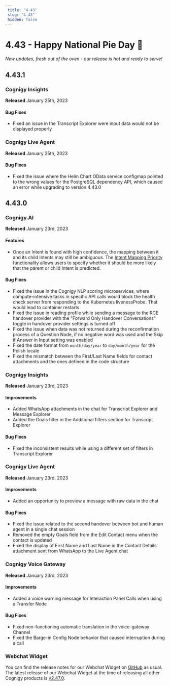 ```yaml
---
 title: "4.43" 
 slug: "4.43" 
 hidden: false 
---
```

# 4.43 - Happy National Pie Day 🥧

*New updates, fresh out of the oven - our release is hot and ready to serve!*

## 4.43.1

### Cognigy Insights

**Released** January 25th, 2023

#### Bug Fixes
- Fixed an issue in the Transcript Explorer were input data would not be displayed properly

### Cognigy Live Agent
**Released** January 25th, 2023

#### Bug Fixes
- Fixed the issue where the Helm Chart OData service configmap pointed to the wrong values for the PostgreSQL dependency API, which caused an error while upgrading to version 4.43.0

## 4.43.0

### Cognigy.AI

**Released** January 23rd, 2023

#### Features

- Once an Intent is found with high confidence, the mapping between it and its child Intents may still be ambiguous. The [Intent Mapping Priority](../ai/empower/nlu/intents/intent-mapping-priority.md) functionality allows users to specify whether it should be more likely that the parent or child Intent is predicted.

#### Bug Fixes

- Fixed the issue in the Cognigy NLP scoring microservices, where compute-intensive tasks in specific API calls would block the health check server from responding to the Kubernetes livenessProbe. That would lead to container restarts 
- Fixed the issue in reading profile while sending a message to the RCE handover provider with the "Forward Only Handover Conversations" toggle in handover provider settings is turned off 
- Fixed the issue when data was not returned during the reconfirmation process of a Question Node, if no negative word was used and the Skip if Answer in Input setting was enabled 
- Fixed the date format from `month/day/year` to `day/month/year` for the Polish locale
- Fixed the mismatch between the First/Last Name fields for contact attachments and the ones defined in the code structure

### Cognigy Insights

**Released** January 23rd, 2023

#### Improvements

- Added WhatsApp attachments in the chat for Transcript Explorer and Message Explorer 
- Added the Goals filter in the Additional filters section for Transcript Explorer
  
#### Bug Fixes

- Fixed the inconsistent results while using a different set of filters in Transcript Explorer 

### Cognigy Live Agent

**Released** January 23rd, 2023

#### Improvements

- Added an opportunity to preview a message with raw data in the chat

#### Bug Fixes

- Fixed the issue related to the second handover between bot and human agent in a single chat session
- Removed the empty Goals field from the Edit Contact menu when the contact is updated 
- Fixed the display of First Name and Last Name in the Contact Details attachment sent from WhatsApp to the Live Agent chat 

### Cognigy Voice Gateway

**Released** January 23rd, 2023

#### Improvements

- Added a voice warning message for Interaction Panel Calls when using a Transfer Node

#### Bug Fixes

- Fixed non-functioning automatic translation in the voice-gateway Channel 
- Fixed the Barge-in Config Node behavior that caused interruption during a call

### Webchat Widget

You can find the release notes for our Webchat Widget on [GitHub](https://github.com/Cognigy/WebchatWidget/releases) as usual. The latest release of our Webchat Widget at the time of releasing all other Cognigy products is [v2.47.0](https://github.com/Cognigy/WebchatWidget/releases/tag/v2.47.0).